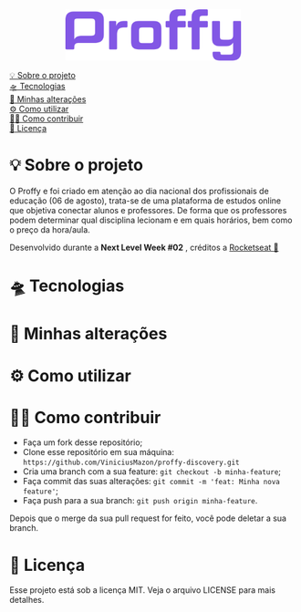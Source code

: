 <div align="center">
	<img src="readme/logo.svg" alt="Proffy logo" height="90">
    <br/>
</div>




<p>
  <a href="#-sobre-o-projeto">💡 Sobre o projeto</a>
  <br/>
  <a href="#-tecnologias">🛸 Tecnologias</a>
   <br/>
  <a href="#-minhas-alterações">🧪 Minhas alterações</a>
   <br/>
  <a href="#-como-utilizar">⚙️ Como utilizar</a>
   <br/>
  <a href="#-como-contribuir">🖖🏻 Como contribuir</a>
   <br/>
  <a href="#-licença">📝 Licença</a>
</p>


# 💡 Sobre o projeto

O Proffy e foi criado em atenção ao dia nacional dos profissionais de educação (06 de agosto), trata-se de uma plataforma de estudos online que objetiva conectar alunos e professores. De forma que os professores podem determinar qual disciplina lecionam e em quais horários, bem como o preço da hora/aula.


Desenvolvido durante a **Next Level Week #02** , créditos a [Rocketseat 🚀](https://github.com/Rocketseat)



# 🛸 Tecnologias



# 🧪 Minhas alterações



# ⚙️ Como utilizar



# 🖖🏻 Como contribuir

- Faça um fork desse repositório;
- Clone esse repositório em sua máquina: `https://github.com/ViniciusMazon/proffy-discovery.git`
- Cria uma branch com a sua feature: `git checkout -b minha-feature`;
- Faça commit das suas alterações: `git commit -m 'feat: Minha nova feature'`;
- Faça push para a sua branch: `git push origin minha-feature`.

Depois que o merge da sua pull request for feito, você pode deletar a sua branch.



# 📝 Licença

Esse projeto está sob a licença MIT. Veja o arquivo LICENSE para mais detalhes.
